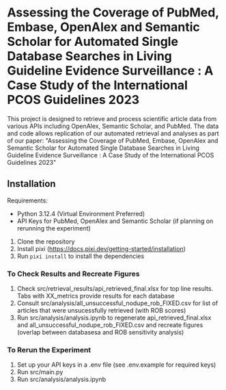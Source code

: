 # Assessing the Coverage of PubMed, Embase, OpenAlex and Semantic Scholar for Automated Single Database Searches in Living Guideline Evidence Surveillance : A Case Study of the International PCOS Guidelines 2023

This project is designed to retrieve and process scientific article data from various APIs including OpenAlex, Semantic Scholar, and PubMed. The data and code allows replication of our automated retrieval and analyses as part of our paper: "Assessing the Coverage of PubMed, Embase, OpenAlex and Semantic Scholar for Automated Single Database Searches in Living Guideline Evidence Surveillance : A Case Study of the International PCOS Guidelines 2023"


## Installation

Requirements: 
* Python 3.12.4 (Virtual Environment Preferred)
* API Keys for PubMed, OpenAlex and Semantic Scholar (if planning on rerunning the experiment)

1. Clone the repository
2. Install pixi (https://docs.pixi.dev/getting-started/installation)
3. Run `pixi install` to install the dependencies

### To Check Results and Recreate Figures 

1. Check src/retrieval_results/api_retrieved_final.xlsx for top line results. Tabs with XX_metrics provide results for each database
2. Consult src/analysis/all_unsuccessful_nodupe_rob_FIXED.csv for list of articles that were unsucessfully retrieved (with ROB scores)
3. Run src/analysis/analysis.ipynb to regenerate api_retrieved_final.xlsx and all_unsuccessful_nodupe_rob_FIXED.csv and recreate figures (overlap between databasesa and ROB sensitivity analysis) 



### To Rerun the Experiment


1. Set up your API keys in a .env file (see .env.example for required keys)
2. Run src/main.py 
3. Run src/analysis/analysis.ipynb
